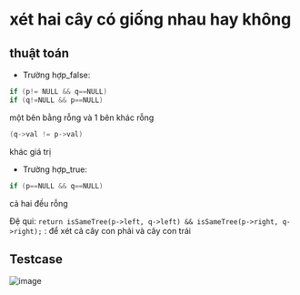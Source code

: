 # xét hai cây có giống nhau hay không
## thuật toán
- Trường hợp_false:
```cpp
if (p!= NULL && q==NULL)
if (q!=NULL && p==NULL)
```
   một bên bằng rỗng và 1 bên khác rỗng
```cpp
(q->val != p->val)
```
   khác giá trị 
- Trường hợp_true:
```cpp
if (p==NULL && q==NULL)
```
cả hai đều rỗng

Đệ qui: `return isSameTree(p->left, q->left) && isSameTree(p->right, q->right);` : để xét cả cây con phải và cây con trái

## Testcase
![image](https://github.com/user-attachments/assets/8783b6a8-5839-4fdf-b26c-09166f5801d0)
